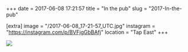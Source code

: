+++
date = 2017-06-08 17:21:57
title = "In the pub"
slug = "2017-In-the-pub"

[extra]
image = "/2017-06-08_17-21-57_UTC.jpg"
instagram = "https://instagram.com/p/BVFjgGbBAfj"
location = "Tap East"
+++

<img src="/2017-06-08_17-21-57_UTC.jpg" />
